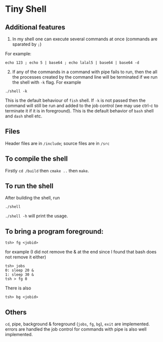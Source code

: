 Tiny Shell
=====

## Additional features

1. In my shell one can execute several commands at once (commands are sparated by `;`)

For example:

```
echo 123 ; echo 5 | base64 ; echo lalal5 | base64 | base64 -d
```

2. If any of the commands in a command with pipe fails to run, then the all the processes created by the command line will be terminated if we run the shell with `-k` flag. For example

```
./shell -k
```

This is the default behaviour of `fish` shell. If `-k` is not passed then the command will still be run and added to the job control (we may use ctrl-c to terminate it if it is in foreground). This is the default behavior of `bash` shell and `dash` shell etc.

## Files

Header files are in `/include`; source files are in `/src`

## To compile the shell
  
Firstly `cd /build` then `cmake ..` then `make`.

## To run the shell

After building the shell, run

    ./shell

`./shell -h` will print the usage.

## To bring a program foreground:

    tsh> fg <jobid>

for example (I did not remove the & at the end since I found that bash does not remove it either)

    tsh> jobs
    0: sleep 20 &
    1: sleep 30 &
    tsh > fg 0

There is also

    tsh> bg <jobid>

## Others

`cd`, pipe, background & foreground (`jobs`, `fg`, `bg`), `exit` are implemented. errors are handled the job control for commands with pipe is also well implemented.
